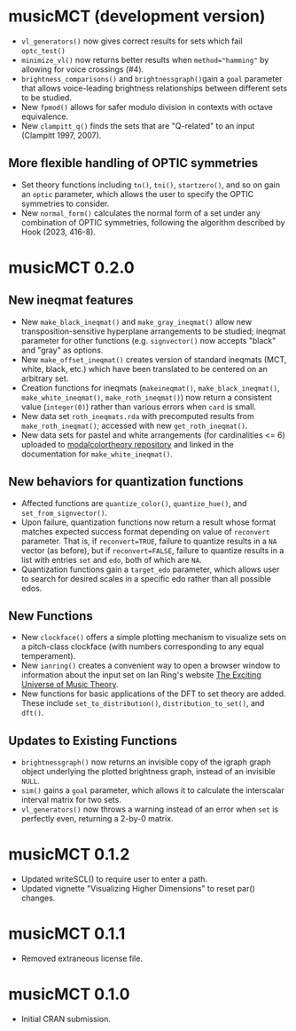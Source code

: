 # musicMCT (development version)

* `vl_generators()` now gives correct results for sets which fail `optc_test()`
* `minimize_vl()` now returns better results when `method="hamming"` by allowing for voice crossings (#4).
* `brightness_comparisons()` and `brightnessgraph()`gain a `goal` parameter that allows voice-leading brightness
  relationships between different sets to be studied.
* New `fpmod()` allows for safer modulo division in contexts with octave equivalence.
* New `clampitt_q()` finds the sets that are "Q-related" to an input (Clampitt 1997, 2007).

## More flexible handling of OPTIC symmetries
* Set theory functions including `tn()`, `tni()`, `startzero()`, and so on gain an `optic` parameter, which allows the
  user to specify the OPTIC symmetries to consider.
* New `normal_form()` calculates the normal form of a set under any combination of OPTIC symmetries, following
  the algorithm described by Hook (2023, 416-8).

# musicMCT 0.2.0

## New ineqmat features

* New `make_black_ineqmat()` and `make_gray_ineqmat()` allow new transposition-sensitive
  hyperplane arrangements to be studied; ineqmat parameter for other functions (e.g. 
  `signvector()` now accepts "black" and "gray" as options.
* New `make_offset_ineqmat()` creates version of standard ineqmats (MCT, white, black, etc.)
  which have been translated to be centered on an arbitrary set.
* Creation functions for ineqmats (`makeineqmat()`, `make_black_ineqmat()`, `make_white_ineqmat()`,
  `make_roth_ineqmat()`) now return a consistent value (`integer(0)`) rather than various errors
  when `card` is small.
* New data set `roth_ineqmats.rda` with precomputed results from `make_roth_ineqmat()`;
  accessed with new `get_roth_ineqmat()`.
* New data sets for pastel and white arrangements (for cardinalities <= 6) uploaded to
  [modalcolortheory repository](https://github.com/satbq/modalcolortheory) and linked
  in the documentation for `make_white_ineqmat()`.

## New behaviors for quantization functions 
* Affected functions are `quantize_color()`, `quantize_hue()`, 
  and `set_from_signvector()`.
* Upon failure, quantization functions now return a result whose format matches
  expected success format depending on value of `reconvert` parameter. That is,
  if `reconvert=TRUE`, failure to quantize results in a `NA` vector (as before), but
  if `reconvert=FALSE`, failure to quantize results in a list with entries `set` and
  `edo`, both of which are `NA`.
* Quantization functions gain a `target_edo` parameter, which allows user to search
  for desired scales in a specific edo rather than all possible edos.

## New Functions

* New `clockface()` offers a simple plotting mechanism to visualize sets on
  a pitch-class clockface (with numbers corresponding to any equal temperament).
* New `ianring()` creates a convenient way to open a browser window to information
  about the input set on Ian Ring's website 
  [The Exciting Universe of Music Theory](https://ianring.com/musictheory/).
* New functions for basic applications of the DFT to set theory are added. These 
  include `set_to_distribution()`, `distribution_to_set()`, and `dft()`.

## Updates to Existing Functions

* `brightnessgraph()` now returns an invisible copy of the igraph graph object
  underlying the plotted brightness graph, instead of an invisible `NULL`.
* `sim()` gains a `goal` parameter, which allows it to calculate the interscalar
  interval matrix for two sets.
* `vl_generators()` now throws a warning instead of an error when `set` is 
  perfectly even, returning a 2-by-0 matrix.

# musicMCT 0.1.2

* Updated writeSCL() to require user to enter a path.
* Updated vignette "Visualizing Higher Dimensions" to reset par() changes.

# musicMCT 0.1.1

* Removed extraneous license file.

# musicMCT 0.1.0

* Initial CRAN submission.
